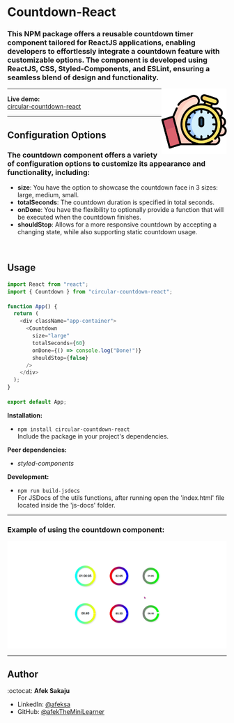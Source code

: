 # Countdown-React

### This NPM package offers a reusable countdown timer component tailored for ReactJS applications, enabling developers to effortlessly integrate a countdown feature with customizable options. The component is developed using ReactJS, CSS, Styled-Components, and ESLint, ensuring a seamless blend of design and functionality. <br />

<img src="./readme-resources/stopwatch.png" width=150px height=150px align="right">

---

**Live demo:** </br>[circular-countdown-react](https://afektheminilearner.github.io/countdown-react/)

---

## Configuration Options

### The countdown component offers a variety of configuration options to customize its appearance and functionality, including:

- **size**: You have the option to showcase the countdown face in 3 sizes: large, medium, small.
- **totalSeconds**: The countdown duration is specified in total seconds.
- **onDone**: You have the flexibility to optionally provide a function that will be executed when the countdown finishes.
- **shouldStop**: Allows for a more responsive countdown by accepting a changing state, while also supporting static countdown usage.

</br>

## Usage

```js
import React from "react";
import { Countdown } from "circular-countdown-react";

function App() {
  return (
    <div className="app-container">
      <Countdown
        size="large"
        totalSeconds={60}
        onDone={() => console.log("Done!")}
        shouldStop={false}
      />
    </div>
  );
}

export default App;
```

**Installation:**</br>

- `npm install circular-countdown-react` <br /> Include the package in your project's dependencies.

**Peer dependencies:**</br>

- _styled-components_

**Development:**</br>

- `npm run build-jsdocs`</br>For JSDocs of the utils functions, after running open the 'index.html' file located inside the 'js-docs' folder.

---

### **Example of using the countdown component:**

![Example-GIF](./readme-resources/countdown-gif.gif)

---

## Author

:octocat: **Afek Sakaju**

- LinkedIn: [@afeksa](https://www.linkedin.com/in/afeksa/)
- GitHub: [@afekTheMiniLearner](https://github.com/afekTheMiniLearner)

